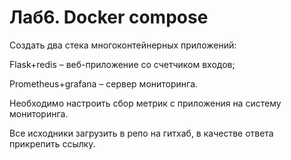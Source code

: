 # Лаб6. Docker compose

Создать два стека многоконтейнерных приложений:

Flask+redis – веб-приложение со счетчиком входов;

Prometheus+grafana – сервер мониторинга.

Необходимо настроить сбор метрик с приложения на систему мониторинга.

Все исходники загрузить в репо на гитхаб, в качестве ответа прикрепить ссылку.


